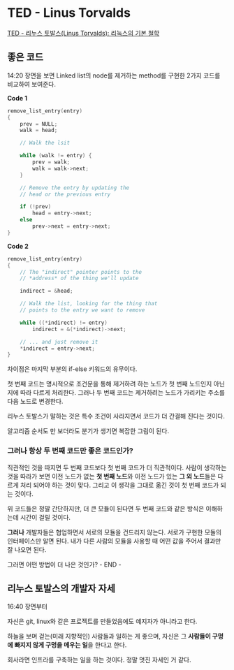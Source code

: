 # TED - Linus Torvalds

[TED - 리누스 토발스(Linus Torvalds): 리눅스의 기본 철학](https://www.ted.com/talks/linus_torvalds_the_mind_behind_linux?language=ko)

## 좋은 코드

14:20 장면을 보면 Linked list의 node를 제거하는 method를 구현한 2가지 코드를 비교하여 보여준다.

**Code 1**
```c
remove_list_entry(entry)
{
    prev = NULL;
    walk = head;

    // Walk the lsit

    while (walk != entry) {
        prev = walk;
        walk = walk->next;
    }

    // Remove the entry by updating the
    // head or the previous entry

    if (!prev)
        head = entry->next;
    else
        prev->next = entry->next;
}
```

**Code 2**
```c
remove_list_entry(entry)
{
    // The "indirect" pointer points to the
    // *address* of the thing we'll update

    indirect = &head;

    // Walk the list, looking for the thing that
    // points to the entry we want to remove

    while ((*indirect) != entry)
        indirect = &(*indirect)->next;

    // ... and just remove it
    *indirect = entry->next;
}
```

차이점은 마지막 부분의 if-else 키워드의 유무이다.

첫 번째 코드는 명시적으로 조건문을 통해 제거하려 하는 노드가 첫 번째 노드인지 아닌지에 따라 다르게 처리한다.
그러나 두 번째 코드는 제거하려는 노드가 가리키는 주소를 다음 노드로 변경한다.

리누스 토발스가 말하는 것은 특수 조건이 사라지면서 코드가 더 간결해 진다는 것이다.

알고리즘 순서도 만 보더라도 분기가 생기면 복잡한 그림이 된다.

### 그러나 항상 두 번째 코드만 좋은 코드인가?

직관적인 것을 따지면 두 번째 코드보다 첫 번째 코드가 더 직관적이다.
사람이 생각하는 것을 따라가 보면 이전 노드가 없는 **첫 번째 노드**와 이전 노드가 있는 **그 외 노드**들은
다르게 처리 되어야 하는 것이 맞다. 그리고 이 생각을 그대로 옮긴 것이 첫 번째 코드가 되는 것이다.

위 코드들은 정말 간단하지만, 더 큰 모듈이 된다면 두 번째 코드와 같은 방식은 이해하는데 시간이 걸릴 것이다.

**그러나** 개발자들은 협업하면서 서로의 모듈을 건드리지 않는다.
서로가 구현한 모듈의 인터페이스만 알면 된다.
내가 다른 사람의 모듈을 사용할 때 어떤 값을 주어서 결과만 잘 나오면 된다.

그러면 어떤 방법이 더 나은 것인가? - END -

## 리누스 토발스의 개발자 자세

16:40 장면부터

자신은 git, linux와 같은 프로젝트를 만들었음에도 예지자가 아니라고 한다.

하늘을 보며 걷는(미래 지향적인) 사람들과 일하는 게 좋으며,
자신은 그 **사람들이 구멍에 빠지지 않게 구멍을 메우는 일**을 한다고 한다.

회사라면 인프라를 구축하는 일을 하는 것이다. 정말 멋진 자세인 거 같다.
